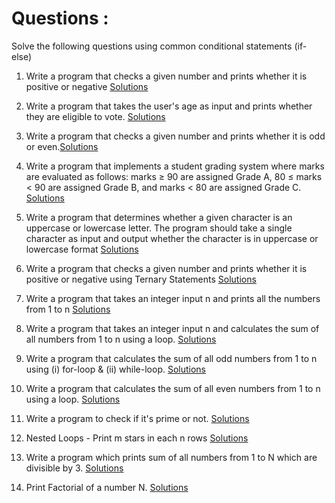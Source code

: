 # Questions : 

Solve the following questions using common conditional statements (if-else) 

1. Write a program that checks a given number and prints whether it is positive or negative [Solutions]()

2. Write a program that takes the user's age as input and prints whether they are eligible to vote. [Solutions](https://github.com/Developer-RONNIE/DSA_C_Plus_Plus/tree/main/3-Conditionals-Loops/practise/solutions/02-vote)

3. Write a program that checks a given number and prints whether it is odd or even.[Solutions](https://github.com/Developer-RONNIE/DSA_C_Plus_Plus/tree/main/3-Conditionals-Loops/practise/solutions/03-odd-even)

4. Write a program that implements a student grading system where marks are evaluated as follows: marks ≥ 90 are assigned Grade A, 80 ≤ marks < 90 are assigned Grade B, and marks < 80 are assigned Grade C. [Solutions](https://github.com/Developer-RONNIE/DSA_C_Plus_Plus/tree/main/3-Conditionals-Loops/practise/solutions/04-grading-system)

5. Write a program that determines whether a given character is an uppercase or lowercase letter. The program should take a single character as input and output whether the character is in uppercase or lowercase format [Solutions](https://github.com/Developer-RONNIE/DSA_C_Plus_Plus/tree/main/3-Conditionals-Loops/practise/solutions/05-character-identifier)

6. Write a program that checks a given number and prints whether it is positive or negative using Ternary Statements [Solutions](https://github.com/Developer-RONNIE/DSA_C_Plus_Plus/tree/main/3-Conditionals-Loops/practise/solutions/06-integer-ternary)

7. Write a program that takes an integer input n and prints all the numbers from 1 to n [Solutions](https://github.com/Developer-RONNIE/DSA_C_Plus_Plus/tree/main/3-Conditionals-Loops/practise/solutions/07-nth-loop)

8. Write a program that takes an integer input n and calculates the sum of all numbers from 1 to n using a loop. [Solutions](https://github.com/Developer-RONNIE/DSA_C_Plus_Plus/tree/main/3-Conditionals-Loops/practise/solutions/08-nth-calculator)

9. Write a program that calculates the sum of all odd numbers from 1 to n using (i) for-loop & (ii) while-loop. [Solutions](https://github.com/Developer-RONNIE/DSA_C_Plus_Plus/tree/main/3-Conditionals-Loops/practise/solutions/09-odd-sum)

10. Write a program that calculates the sum of all even numbers from 1 to n using a loop. [Solutions](https://github.com/Developer-RONNIE/DSA_C_Plus_Plus/tree/main/3-Conditionals-Loops/practise/solutions/10-even-sum)

11. Write a program to check if it's prime or not. [Solutions](https://github.com/Developer-RONNIE/DSA_C_Plus_Plus/tree/main/3-Conditionals-Loops/practise/solutions/11-prime-checker)

12. Nested Loops - Print m stars in each n rows [Solutions](https://github.com/Developer-RONNIE/DSA_C_Plus_Plus/tree/main/3-Conditionals-Loops/practise/solutions/12-Nested-Loops)

13. Write a program which prints sum of all numbers from 1 to N which are divisible by 3. [Solutions](https://github.com/Developer-RONNIE/DSA_C_Plus_Plus/tree/main/3-Conditionals-Loops/practise/solutions/13-divisible-by)

14. Print Factorial of a number N. [Solutions](https://github.com/Developer-RONNIE/DSA_C_Plus_Plus/tree/main/3-Conditionals-Loops/practise/solutions/14-factorial-of-N)